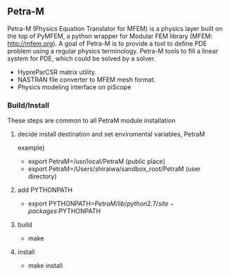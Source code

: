 ## Petra-M

Petra-M (Physics Equation Translator for MFEM) is a physics layer built
on the top of PyMFEM, a python wrapper for Modular FEM library
(MFEM: http://mfem.org). A goal of Petra-M is to provide a
tool to define PDE problem using a regular physics
terminology. Petra-M tools to fill a linear system for
PDE, which could be solved by a solver.

 - HypreParCSR matrix utility. 
 - NASTRAN file converter to MFEM mesh format.
 - Physics modeling interface on piScope 

### Build/Install
   These steps are common to all PetraM module installation

   1) decide install destination and set enviromental variables, PetraM
   
      example)
         - export PetraM=/usr/local/PetraM  (public place)
         - export PetraM=/Users/shiraiwa/sandbox_root/PetraM (user directory)

   2) add PYTHONPATH

      - export PYTHONPATH=$PetraM/lib/python2.7/site-packages:$PYTHONPATH

   3) build
      - make 

   4) install
      - make install
